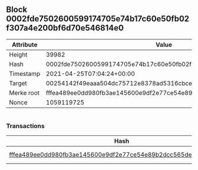 ## Block 0002fde7502600599174705e74b17c60e50fb02f307a4e200bf6d70e546814e0

Attribute | Value
--- | ---
Height | 39982
Hash | 0002fde7502600599174705e74b17c60e50fb02f307a4e200bf6d70e546814e0
Timestamp | 2021-04-25T07:04:24+00:00
Target | 00254142f49eaaa504dc75712e8378ad5316cbcead634704b3734b6271167cc4
Merke root | fffea489ee0dd980fb3ae145600e9df2e77ce54e89b2dcc565de81f9ac3c379d
Nonce | 1059119725

```

```

### Transactions

Hash | Amount
--- | ---
[fffea489ee0dd980fb3ae145600e9df2e77ce54e89b2dcc565de81f9ac3c379d](fffea489ee0dd980fb3ae145600e9df2e77ce54e89b2dcc565de81f9ac3c379d.md) | 10.00000000 SKEPTI 
